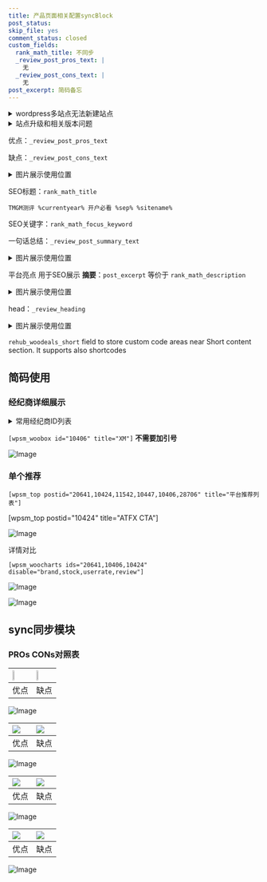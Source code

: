 ```yaml
---
title: 产品页面相关配置syncBlock
post_status: 
skip_file: yes
comment_status: closed
custom_fields:
  rank_math_title: 不同步
  _review_post_pros_text: |
    无
  _review_post_cons_text: |
    无
post_excerpt: 简码备忘
---
```

<details><summary>wordpress多站点无法新建站点</summary>

<li>和报错需要清理cookies一样的原因</li>
<li>wp-config.php里面<code>define( 'SUBDOMAIN_INSTALL', false );//子域名安装</code></li>
<li>新建子站点是用<code>define( 'SUBDOMAIN_INSTALL', true);//子域名安装</code> 完成以后，改成<code>false</code></li>
</details>

<details><summary>站点升级和相关版本问题</summary>

<p>wordpress：5.9.9
woocommerce：7.5.1
出现问题的地方：主题选项里面>><strong>Product layout >>compact style</strong></p>
<p>如何出现没有用过的字段 导致无法保存。先导出配置 然后进行修改，后面再次恢复即可。</p>
<p>出现部分字段无法显示时，需要返回默认布局后，对产品进行保存就好了。</p>
<p></p>
</details>

优点：`_review_post_pros_text`

缺点：`_review_post_cons_text`

<details><summary>图片展示使用位置</summary>

<img src="https://prod-files-secure.s3.us-west-2.amazonaws.com/39ed1227-6d7d-4570-be36-9ccd4a2c4241/f51d3d83-55d4-4bdf-9604-f37ec77ab556/Untitled.png?X-Amz-Algorithm=AWS4-HMAC-SHA256&X-Amz-Content-Sha256=UNSIGNED-PAYLOAD&X-Amz-Credential=ASIAZI2LB4662G2BJBGM%2F20250401%2Fus-west-2%2Fs3%2Faws4_request&X-Amz-Date=20250401T045521Z&X-Amz-Expires=3600&X-Amz-Security-Token=IQoJb3JpZ2luX2VjEEsaCXVzLXdlc3QtMiJIMEYCIQCgGUrP7XPSxc59mSFakHGCe3wUDSukIf7r2%2B%2FnGQTVyQIhAOm4hsHSqraoFLJdG5HGK%2FJM%2BMYtAVl7jKmS%2BP9lFxzxKogECLT%2F%2F%2F%2F%2F%2F%2F%2F%2F%2FwEQABoMNjM3NDIzMTgzODA1Igw0%2Faynp6lu6nyU0zUq3APkow%2B9sRlrgA9R5Dmfkr1jp2gBds0mB%2FcG0risDBcLZXTkXPzlQhwXEMm9vDuTcNXpDpa4qLaUPHC%2Bd%2FWkaa624tMxYF%2BWeihbinyAId8h%2B03Rsv%2FtuZOU%2Bvmp%2BwMjeD%2F5MMI2CYDBOGauJHYHUtZNzXFVMhUL%2BU2o1TXcbhPufytnqQ8D1%2BWD0s6ptEeb4tAEZX9v8%2FDf8vQoyOOins3XtxUkuYzp7ydCEsgC4aVHyvjNnbD9B%2Bje1E%2B5S9s86zPP4ZDH99MD5Bv5XeASIU1GOTRrhs4gv9XV751QjOPGk%2FM41MbISh7ZWVNzdRNNwmDNgx9ChJDnMAv8%2BRZJljfzNStBV%2BHtBYJkfv5gxM0lne5n%2BFo9TKS61PDOcBktg6N51JKLfeTXx0lv%2BE3HmzzmTlddgYcy1UuaMmBxk9CkKutuuyA0sRLOItLcMl6zAl7LcoqeVz%2BCD%2FZZzvEOO7vxjH1IPE%2FmgSWMUCc%2FWnRKSyrNcFhTZCiU5aAcNSPdUOXMkYZ1gQSb3xsmg2akYZmXRQMjAZv5YFrQX%2F60icbX3CRPO8pPRi9cAfAwx4feZdfSYqYCd2nb7xm7dfcSKRhGsAAdNWrWhUOnBZe9YmICJ5tbC1TunErkoY%2BAnjDgoq2%2FBjqkAX8Hz419NI0FHtjC7hs1mhsVvH2NppMWYGE%2Fh1rMEtYInruBljokahL3sA%2B7MsvafRW7WjzMwFDpobJnLWwAGGIyPQJeLy8l1TXASooWK4KvpvC3xvMk1pR%2BEStO59d1%2Bx4Ujnyw2hzKgi9b6sSutdnA12zv4cCfYTzT%2FCqCnldqwUPfVT%2F6xiJlWE%2B7gS6F2n%2BjsUOvLwKxyvTyqZF38b5AWGoR&X-Amz-Signature=c574246bd7e70ebdfa8e218f0df705d834900cd2b0541066b357d93bc905df78&X-Amz-SignedHeaders=host&x-id=GetObject" alt="Image">
</details>

SEO标题：`rank_math_title`

`TMGM测评 %currentyear% 开户必看 %sep% %sitename%`

SEO关键字：`rank_math_focus_keyword`

一句话总结：`_review_post_summary_text`

<details><summary>图片展示使用位置</summary>

<img src="https://prod-files-secure.s3.us-west-2.amazonaws.com/39ed1227-6d7d-4570-be36-9ccd4a2c4241/4b96a922-296c-4f4e-8630-d1c870cbce01/Untitled.png?X-Amz-Algorithm=AWS4-HMAC-SHA256&X-Amz-Content-Sha256=UNSIGNED-PAYLOAD&X-Amz-Credential=ASIAZI2LB466UPIJ2BR3%2F20250401%2Fus-west-2%2Fs3%2Faws4_request&X-Amz-Date=20250401T045521Z&X-Amz-Expires=3600&X-Amz-Security-Token=IQoJb3JpZ2luX2VjEEsaCXVzLXdlc3QtMiJIMEYCIQDcpdQFplmdEQKa4mA0YUaq%2BWJRfyclmPK4PC5fju2NIAIhAMQfsOjPTo6tdt8%2FWIBAP30vPjWp9OTbhdi0AFfZJ1AuKogECLT%2F%2F%2F%2F%2F%2F%2F%2F%2F%2FwEQABoMNjM3NDIzMTgzODA1IgxAR584bwHDcoUyxBoq3AMVsifXKNAyUk6QlvpM%2FhfUI9L4aABJM2injK%2BvkwUQ64A7S1W5i%2BRTInYKSF5dKlZsfkuJ%2BYkIcRgvbu5x1g4Eh%2BJbyu4CKXki%2B8RmaBrHgxO6YD8iETK6mMbAlegkGUmeUh%2FN4R0ITeZMtSnFEKYOlOnlZzL1K9gqcezoTnUlAwUBxUL%2Fll6u3TCYgAXDVi%2B4y8hixgi6afVm6Gby8PSYFaPIXorpqEx3WFZZs%2BOT9H4fyG0nKut5s2qfYpLPnpkVZGZtq8mVWlHEm74jIXPGEz92X1%2BjQ72F56uLc%2BlMHEjJVcrw5MyW6mW%2FoBP5SNcKaPN8nV3bDXBFIpGSCM%2FNqAzRNi0CXvNObod51OjPkzwzPnNO4d78eu%2F0D4GbIxSzwu1WFkAT607%2BHF8vvtK0GnwymTVnsbU%2B%2Fd6ife5RR%2Bxc9Daq5lkISv%2FWhef17J5J%2BFw1LJkx4r2BpNbrrvyHro%2F3pZvamyrfwuCPXGqV25M6Ffiv8Yii%2FgVPabFZfgiKjAxy%2Fc3Hl1jNRpm%2FqjVbiewHLdZTYtpqjhTFhNDdpzuHh%2BzPh4KAA34rF%2BTPXMZo6VHE4LN5%2BRz3ViaZLzsLFWCem9BHKVF%2Biu7aXbLoQ6MgxOse0a6VaXz01TDJoq2%2FBjqkATJZ4ZkeOT40cyeBs%2Fei0idQxl84Hkt6JpOjx4vphQHLghlXbVpLS5Vhhu1Bddi0IZG61Ed323X%2Fnow0wosZtLbb5WRYNhWTb0Odu0EaLBSOZ7%2BjJYfYTTwiwwvIDuXmXgG%2FOkAhx968ji3mXQ8QzNKGRve5%2FpyvnrzZvAa8Fy8rL92%2FKMIn4TtK6GT557bcHZG7bQ9tZoEBILtYNxHTKpV1Zk93&X-Amz-Signature=2874c245999525609a46add40e903b17aa47c13dc4ce14b9a04ce1343a0bf26e&X-Amz-SignedHeaders=host&x-id=GetObject" alt="Image">
</details>

平台亮点 用于SEO展示 **摘要**：`post_excerpt`  等价于 `rank_math_description`

<details><summary>图片展示使用位置</summary>

<img src="https://prod-files-secure.s3.us-west-2.amazonaws.com/39ed1227-6d7d-4570-be36-9ccd4a2c4241/1ee11f63-b60a-4dfe-a7a7-d58ff23b5d88/Untitled.png?X-Amz-Algorithm=AWS4-HMAC-SHA256&X-Amz-Content-Sha256=UNSIGNED-PAYLOAD&X-Amz-Credential=ASIAZI2LB466ZLB6RSBD%2F20250401%2Fus-west-2%2Fs3%2Faws4_request&X-Amz-Date=20250401T045521Z&X-Amz-Expires=3600&X-Amz-Security-Token=IQoJb3JpZ2luX2VjEEwaCXVzLXdlc3QtMiJHMEUCIQD62X80KFw2spUrZPUoLLpYjm15pZ86oDS2xsg%2FmOOhVwIge93gLpr8Yn4zkkZKU0XOTkgC2HLvt%2BxjbY0kZIFCGJsqiAQItf%2F%2F%2F%2F%2F%2F%2F%2F%2F%2FARAAGgw2Mzc0MjMxODM4MDUiDIkffsnohMQz%2FP%2BZNircA36f1ec8phoQV7dH1VH0CRH%2FZs0XJQqtxmuLXWUNT1N0WK51V9ZE8d%2BFrotSJ3L00o02Y17YYZDFKZhddEXSkIp0%2BxOoUhJ2rvcyZ9McJPKs8M9m6LB0k7ZVnMgmjmu3KQmDJ1Y%2F4wNzA37MStar5Nov0ED%2B1PANvYfUdc%2FuBd4CgTPhcV5wgmuu%2B1XnaWYxcSMxg2eMPpdd3x4ZwrW7c%2FKmioDe%2FGQCJIjm%2BqCkCQ%2FSfvFXq5eq%2BadAO89DLwpVhMXhUaS1Updqo04eVH%2Btjajc%2BWg4fpSaG2SKWoKHQo8qMBrU52v3t39rjkpwqrN1tlxJ3IQX2IkpVR6TkEteCXLBx7gRnmzfKvX9VmYxT2srVXDAeD2NrEMfZ43X3CF009FmGh1COoG9hN%2BV2F36iYDjYh1o67evfVGrQ%2BL6xXGbz5g9rdDZzh3cGhF0o0C%2Bh3AZK7AGggy%2B2ArQEy0Pie2CS1xN0f6rEGMAKHKCbFdEmYCFjPPI2PdMjx5K2%2BLCDVN1xcAWw6ESnmJLiSyzxEfFM%2Fr3ocZi2Py8U7DkP83MvYJklgwtx4fgNyQEEYoCod57dCC0vTA2j5CcsORI3MTAbBj7ZOdMdsigJ9gHcRcCcQMsO39uvHSZa5iBMKbKrb8GOqUBcv2HcHlVtXuT7dfI2Cv32oKQgYva%2BrRhH2QXlNS1g6dBlh80mD6jp9n04Z7por6IqQngOPfo2qYKqqhjY29tWjqv1v8KRdI1WrU4LbfJb6Y7vgMzW7VGRvYCrV7G6qOqyZtZPV%2BgZUj6QAimbsSfHJzXOov75Xq%2BbZK0FGpj3721KgLVoRNEvRWc197whd3Q%2FnMb17Frc7rTjFBGKAhlO4PC0WMR&X-Amz-Signature=7a2c9a1ad9a1cc83886c3109ae5d89c04f7535084b5c29746e2ea18e270d4edf&X-Amz-SignedHeaders=host&x-id=GetObject" alt="Image">
<img src="https://prod-files-secure.s3.us-west-2.amazonaws.com/39ed1227-6d7d-4570-be36-9ccd4a2c4241/ad4118b5-78d8-4fbe-801e-3b29b5d99c01/Untitled.png?X-Amz-Algorithm=AWS4-HMAC-SHA256&X-Amz-Content-Sha256=UNSIGNED-PAYLOAD&X-Amz-Credential=ASIAZI2LB466ZLB6RSBD%2F20250401%2Fus-west-2%2Fs3%2Faws4_request&X-Amz-Date=20250401T045521Z&X-Amz-Expires=3600&X-Amz-Security-Token=IQoJb3JpZ2luX2VjEEwaCXVzLXdlc3QtMiJHMEUCIQD62X80KFw2spUrZPUoLLpYjm15pZ86oDS2xsg%2FmOOhVwIge93gLpr8Yn4zkkZKU0XOTkgC2HLvt%2BxjbY0kZIFCGJsqiAQItf%2F%2F%2F%2F%2F%2F%2F%2F%2F%2FARAAGgw2Mzc0MjMxODM4MDUiDIkffsnohMQz%2FP%2BZNircA36f1ec8phoQV7dH1VH0CRH%2FZs0XJQqtxmuLXWUNT1N0WK51V9ZE8d%2BFrotSJ3L00o02Y17YYZDFKZhddEXSkIp0%2BxOoUhJ2rvcyZ9McJPKs8M9m6LB0k7ZVnMgmjmu3KQmDJ1Y%2F4wNzA37MStar5Nov0ED%2B1PANvYfUdc%2FuBd4CgTPhcV5wgmuu%2B1XnaWYxcSMxg2eMPpdd3x4ZwrW7c%2FKmioDe%2FGQCJIjm%2BqCkCQ%2FSfvFXq5eq%2BadAO89DLwpVhMXhUaS1Updqo04eVH%2Btjajc%2BWg4fpSaG2SKWoKHQo8qMBrU52v3t39rjkpwqrN1tlxJ3IQX2IkpVR6TkEteCXLBx7gRnmzfKvX9VmYxT2srVXDAeD2NrEMfZ43X3CF009FmGh1COoG9hN%2BV2F36iYDjYh1o67evfVGrQ%2BL6xXGbz5g9rdDZzh3cGhF0o0C%2Bh3AZK7AGggy%2B2ArQEy0Pie2CS1xN0f6rEGMAKHKCbFdEmYCFjPPI2PdMjx5K2%2BLCDVN1xcAWw6ESnmJLiSyzxEfFM%2Fr3ocZi2Py8U7DkP83MvYJklgwtx4fgNyQEEYoCod57dCC0vTA2j5CcsORI3MTAbBj7ZOdMdsigJ9gHcRcCcQMsO39uvHSZa5iBMKbKrb8GOqUBcv2HcHlVtXuT7dfI2Cv32oKQgYva%2BrRhH2QXlNS1g6dBlh80mD6jp9n04Z7por6IqQngOPfo2qYKqqhjY29tWjqv1v8KRdI1WrU4LbfJb6Y7vgMzW7VGRvYCrV7G6qOqyZtZPV%2BgZUj6QAimbsSfHJzXOov75Xq%2BbZK0FGpj3721KgLVoRNEvRWc197whd3Q%2FnMb17Frc7rTjFBGKAhlO4PC0WMR&X-Amz-Signature=bf006680d04668529fe03025588de64c414643409a84770bd87af73ddcee998d&X-Amz-SignedHeaders=host&x-id=GetObject" alt="Image">
<img src="https://prod-files-secure.s3.us-west-2.amazonaws.com/39ed1227-6d7d-4570-be36-9ccd4a2c4241/a38cf7c9-a79c-4b64-9e94-13589fe0758b/Untitled.png?X-Amz-Algorithm=AWS4-HMAC-SHA256&X-Amz-Content-Sha256=UNSIGNED-PAYLOAD&X-Amz-Credential=ASIAZI2LB466ZLB6RSBD%2F20250401%2Fus-west-2%2Fs3%2Faws4_request&X-Amz-Date=20250401T045521Z&X-Amz-Expires=3600&X-Amz-Security-Token=IQoJb3JpZ2luX2VjEEwaCXVzLXdlc3QtMiJHMEUCIQD62X80KFw2spUrZPUoLLpYjm15pZ86oDS2xsg%2FmOOhVwIge93gLpr8Yn4zkkZKU0XOTkgC2HLvt%2BxjbY0kZIFCGJsqiAQItf%2F%2F%2F%2F%2F%2F%2F%2F%2F%2FARAAGgw2Mzc0MjMxODM4MDUiDIkffsnohMQz%2FP%2BZNircA36f1ec8phoQV7dH1VH0CRH%2FZs0XJQqtxmuLXWUNT1N0WK51V9ZE8d%2BFrotSJ3L00o02Y17YYZDFKZhddEXSkIp0%2BxOoUhJ2rvcyZ9McJPKs8M9m6LB0k7ZVnMgmjmu3KQmDJ1Y%2F4wNzA37MStar5Nov0ED%2B1PANvYfUdc%2FuBd4CgTPhcV5wgmuu%2B1XnaWYxcSMxg2eMPpdd3x4ZwrW7c%2FKmioDe%2FGQCJIjm%2BqCkCQ%2FSfvFXq5eq%2BadAO89DLwpVhMXhUaS1Updqo04eVH%2Btjajc%2BWg4fpSaG2SKWoKHQo8qMBrU52v3t39rjkpwqrN1tlxJ3IQX2IkpVR6TkEteCXLBx7gRnmzfKvX9VmYxT2srVXDAeD2NrEMfZ43X3CF009FmGh1COoG9hN%2BV2F36iYDjYh1o67evfVGrQ%2BL6xXGbz5g9rdDZzh3cGhF0o0C%2Bh3AZK7AGggy%2B2ArQEy0Pie2CS1xN0f6rEGMAKHKCbFdEmYCFjPPI2PdMjx5K2%2BLCDVN1xcAWw6ESnmJLiSyzxEfFM%2Fr3ocZi2Py8U7DkP83MvYJklgwtx4fgNyQEEYoCod57dCC0vTA2j5CcsORI3MTAbBj7ZOdMdsigJ9gHcRcCcQMsO39uvHSZa5iBMKbKrb8GOqUBcv2HcHlVtXuT7dfI2Cv32oKQgYva%2BrRhH2QXlNS1g6dBlh80mD6jp9n04Z7por6IqQngOPfo2qYKqqhjY29tWjqv1v8KRdI1WrU4LbfJb6Y7vgMzW7VGRvYCrV7G6qOqyZtZPV%2BgZUj6QAimbsSfHJzXOov75Xq%2BbZK0FGpj3721KgLVoRNEvRWc197whd3Q%2FnMb17Frc7rTjFBGKAhlO4PC0WMR&X-Amz-Signature=485d83f60016e93ba2ee6265127050fb4e1f94804ac7618abb9097bd54c9e8be&X-Amz-SignedHeaders=host&x-id=GetObject" alt="Image">
<img src="https://prod-files-secure.s3.us-west-2.amazonaws.com/39ed1227-6d7d-4570-be36-9ccd4a2c4241/7da6fc1e-d2ac-42ae-8c75-cb5749aa18f6/Untitled.png?X-Amz-Algorithm=AWS4-HMAC-SHA256&X-Amz-Content-Sha256=UNSIGNED-PAYLOAD&X-Amz-Credential=ASIAZI2LB466ZLB6RSBD%2F20250401%2Fus-west-2%2Fs3%2Faws4_request&X-Amz-Date=20250401T045521Z&X-Amz-Expires=3600&X-Amz-Security-Token=IQoJb3JpZ2luX2VjEEwaCXVzLXdlc3QtMiJHMEUCIQD62X80KFw2spUrZPUoLLpYjm15pZ86oDS2xsg%2FmOOhVwIge93gLpr8Yn4zkkZKU0XOTkgC2HLvt%2BxjbY0kZIFCGJsqiAQItf%2F%2F%2F%2F%2F%2F%2F%2F%2F%2FARAAGgw2Mzc0MjMxODM4MDUiDIkffsnohMQz%2FP%2BZNircA36f1ec8phoQV7dH1VH0CRH%2FZs0XJQqtxmuLXWUNT1N0WK51V9ZE8d%2BFrotSJ3L00o02Y17YYZDFKZhddEXSkIp0%2BxOoUhJ2rvcyZ9McJPKs8M9m6LB0k7ZVnMgmjmu3KQmDJ1Y%2F4wNzA37MStar5Nov0ED%2B1PANvYfUdc%2FuBd4CgTPhcV5wgmuu%2B1XnaWYxcSMxg2eMPpdd3x4ZwrW7c%2FKmioDe%2FGQCJIjm%2BqCkCQ%2FSfvFXq5eq%2BadAO89DLwpVhMXhUaS1Updqo04eVH%2Btjajc%2BWg4fpSaG2SKWoKHQo8qMBrU52v3t39rjkpwqrN1tlxJ3IQX2IkpVR6TkEteCXLBx7gRnmzfKvX9VmYxT2srVXDAeD2NrEMfZ43X3CF009FmGh1COoG9hN%2BV2F36iYDjYh1o67evfVGrQ%2BL6xXGbz5g9rdDZzh3cGhF0o0C%2Bh3AZK7AGggy%2B2ArQEy0Pie2CS1xN0f6rEGMAKHKCbFdEmYCFjPPI2PdMjx5K2%2BLCDVN1xcAWw6ESnmJLiSyzxEfFM%2Fr3ocZi2Py8U7DkP83MvYJklgwtx4fgNyQEEYoCod57dCC0vTA2j5CcsORI3MTAbBj7ZOdMdsigJ9gHcRcCcQMsO39uvHSZa5iBMKbKrb8GOqUBcv2HcHlVtXuT7dfI2Cv32oKQgYva%2BrRhH2QXlNS1g6dBlh80mD6jp9n04Z7por6IqQngOPfo2qYKqqhjY29tWjqv1v8KRdI1WrU4LbfJb6Y7vgMzW7VGRvYCrV7G6qOqyZtZPV%2BgZUj6QAimbsSfHJzXOov75Xq%2BbZK0FGpj3721KgLVoRNEvRWc197whd3Q%2FnMb17Frc7rTjFBGKAhlO4PC0WMR&X-Amz-Signature=d4a6bd11be7a59b74d3833f3f0da59a6578edb5857d9b359171808148e3358af&X-Amz-SignedHeaders=host&x-id=GetObject" alt="Image">
<img src="https://prod-files-secure.s3.us-west-2.amazonaws.com/39ed1227-6d7d-4570-be36-9ccd4a2c4241/7e97f40a-eaee-47f5-b2f9-475f96808fa7/Untitled.png?X-Amz-Algorithm=AWS4-HMAC-SHA256&X-Amz-Content-Sha256=UNSIGNED-PAYLOAD&X-Amz-Credential=ASIAZI2LB466ZLB6RSBD%2F20250401%2Fus-west-2%2Fs3%2Faws4_request&X-Amz-Date=20250401T045521Z&X-Amz-Expires=3600&X-Amz-Security-Token=IQoJb3JpZ2luX2VjEEwaCXVzLXdlc3QtMiJHMEUCIQD62X80KFw2spUrZPUoLLpYjm15pZ86oDS2xsg%2FmOOhVwIge93gLpr8Yn4zkkZKU0XOTkgC2HLvt%2BxjbY0kZIFCGJsqiAQItf%2F%2F%2F%2F%2F%2F%2F%2F%2F%2FARAAGgw2Mzc0MjMxODM4MDUiDIkffsnohMQz%2FP%2BZNircA36f1ec8phoQV7dH1VH0CRH%2FZs0XJQqtxmuLXWUNT1N0WK51V9ZE8d%2BFrotSJ3L00o02Y17YYZDFKZhddEXSkIp0%2BxOoUhJ2rvcyZ9McJPKs8M9m6LB0k7ZVnMgmjmu3KQmDJ1Y%2F4wNzA37MStar5Nov0ED%2B1PANvYfUdc%2FuBd4CgTPhcV5wgmuu%2B1XnaWYxcSMxg2eMPpdd3x4ZwrW7c%2FKmioDe%2FGQCJIjm%2BqCkCQ%2FSfvFXq5eq%2BadAO89DLwpVhMXhUaS1Updqo04eVH%2Btjajc%2BWg4fpSaG2SKWoKHQo8qMBrU52v3t39rjkpwqrN1tlxJ3IQX2IkpVR6TkEteCXLBx7gRnmzfKvX9VmYxT2srVXDAeD2NrEMfZ43X3CF009FmGh1COoG9hN%2BV2F36iYDjYh1o67evfVGrQ%2BL6xXGbz5g9rdDZzh3cGhF0o0C%2Bh3AZK7AGggy%2B2ArQEy0Pie2CS1xN0f6rEGMAKHKCbFdEmYCFjPPI2PdMjx5K2%2BLCDVN1xcAWw6ESnmJLiSyzxEfFM%2Fr3ocZi2Py8U7DkP83MvYJklgwtx4fgNyQEEYoCod57dCC0vTA2j5CcsORI3MTAbBj7ZOdMdsigJ9gHcRcCcQMsO39uvHSZa5iBMKbKrb8GOqUBcv2HcHlVtXuT7dfI2Cv32oKQgYva%2BrRhH2QXlNS1g6dBlh80mD6jp9n04Z7por6IqQngOPfo2qYKqqhjY29tWjqv1v8KRdI1WrU4LbfJb6Y7vgMzW7VGRvYCrV7G6qOqyZtZPV%2BgZUj6QAimbsSfHJzXOov75Xq%2BbZK0FGpj3721KgLVoRNEvRWc197whd3Q%2FnMb17Frc7rTjFBGKAhlO4PC0WMR&X-Amz-Signature=80a0fdc720f387971326724acea00ab376182d8e4c08db68bedc49e6257dab2c&X-Amz-SignedHeaders=host&x-id=GetObject" alt="Image">
</details>

head：`_review_heading`

<details><summary>图片展示使用位置</summary>

<img src="https://prod-files-secure.s3.us-west-2.amazonaws.com/39ed1227-6d7d-4570-be36-9ccd4a2c4241/3a4650ad-9887-415c-889a-edd51fa54f27/Untitled.png?X-Amz-Algorithm=AWS4-HMAC-SHA256&X-Amz-Content-Sha256=UNSIGNED-PAYLOAD&X-Amz-Credential=ASIAZI2LB4666H63JM7W%2F20250401%2Fus-west-2%2Fs3%2Faws4_request&X-Amz-Date=20250401T045522Z&X-Amz-Expires=3600&X-Amz-Security-Token=IQoJb3JpZ2luX2VjEEsaCXVzLXdlc3QtMiJHMEUCIQCQzsyR2BubK2fDhPf9m5KXp3gjBE8gCAVmF5hnvsO2%2FAIgC8HT14iY9oya8eVR71SwKP6B3Tvj9kT4kk%2Fpu4WsGs4qiAQItP%2F%2F%2F%2F%2F%2F%2F%2F%2F%2FARAAGgw2Mzc0MjMxODM4MDUiDEN8QElKQeXssUMSnSrcA2X2v1EgZGk4AbFGPWuuJDgEu2iFIbM%2FEo8a7TsbXH%2BalP%2FowvO7ZBqJ9oUMV%2F1qwKxu%2BmWsYvzcRYfFnlHJ4RyTDycSygNMFoC1VOkaQahNE7TZTRgsn%2FT4AwtgFjV1Nqo1jnNc9Zhva%2B6KgyPMaIKP%2B6fnNfAffcQiHX8Yekj888n38D2B4cAoW79UL%2FaJfh0ZS1hjSRwSJk6j9BNX5FexTIfutzvBpgQ3GKzrtCePJ7KBdwnoasUtEphH1PfSJlup4HzDxuC%2FevS%2BxX5fy%2BoSrpq147RJjmMrO97WAdHwvMETpj8wZw5%2FR%2B74bUa2OXJRJNAc2zKuPtcyOuyAMnSaAvkyWMVbx1Idr45NnzZGlzV3xHV98hC6NGH0Ei1mPBjspnOn4BwgYnxG5b0GxIB9BCRgvoMKI7%2BlfOt305YkWaEKrT9IETx%2BTM1EokCr%2FRSW7Dtq%2FdIrXDTmZi1JScfDrdBbdKQIA066C%2FG4kLnz3XrNIgpBmMLaJqY5QBA1tRSZLgPrNA08fWpMIyLc5JAXPUpOwQ1%2FZKJKmmzdkO0lluIvtbGqXST1DHbkj30gdn4AFCRGrLI7sfldnOXw6op0ry6X2Z93ufnbe315fr%2Bo6EZurDMOSZWn%2B4KcMMyirb8GOqUBztf9l4wVDwwTfXYk9XxNgZSDz3cjyq0iRIly0LnWoUlWG1yvrT2qY1stPyd0CqTfvriFlTXcH5ePB3FVuCCrWHD6tvcWClh2L1qnbgACvIlZxkYuPmQTErVbvn7EtGQeJWxGAkogr0oIGQnqmb7leSllxcQNmlv4j4bK6sRe0%2FscCcphbgx4EDiiwqqZsRb%2FdbafOXAS7L5DNOVHwmxu%2Bz2Lz4YN&X-Amz-Signature=63553334fb72465b41b3c9e0820d9e5f30c020270d3563c552cb54e1c57b85a7&X-Amz-SignedHeaders=host&x-id=GetObject" alt="Image">
</details>

`rehub_woodeals_short`	field to store custom code areas near Short content section. It supports also shortcodes



## 简码使用

### 经纪商详细展示

<details><summary>常用经纪商ID列表</summary>

<pre><code class="php">嘉盛 ===> 20641  [wpsm_woobox id="20641" title="嘉盛"]
易信easymarkets ===> 11542  [wpsm_woobox id="11542" title="易信easymarkets"]
ATFX外汇 ===> 10424  [wpsm_woobox id="10424" title="ATFX"]
XM ===> 10406  [wpsm_woobox id="10406" title="XM"]
TMGM ===> 29622  [wpsm_woobox id="29622" title="TMGM"]
HYCM ===> 10447  [wpsm_woobox id="10447" title="HYCM"]
fpmarkets澳福外汇 ===> 20639  [wpsm_woobox id="20639" title="fpmarkets澳福外汇"]</code></pre>
</details>

`[wpsm_woobox id="10406" title="XM"]` **不需要加引号**

![Image](https://prod-files-secure.s3.us-west-2.amazonaws.com/39ed1227-6d7d-4570-be36-9ccd4a2c4241/4f898f9d-0fa7-4e43-acd3-ac6bc7be575a/Untitled.png?X-Amz-Algorithm=AWS4-HMAC-SHA256&X-Amz-Content-Sha256=UNSIGNED-PAYLOAD&X-Amz-Credential=ASIAZI2LB4663FJK36PA%2F20250401%2Fus-west-2%2Fs3%2Faws4_request&X-Amz-Date=20250401T045519Z&X-Amz-Expires=3600&X-Amz-Security-Token=IQoJb3JpZ2luX2VjEEsaCXVzLXdlc3QtMiJHMEUCIDq0e3qQgyHfg%2FUxkrBPQ0rI5IwMgPynWJ1xALAs5CL2AiEA6%2BoAxqU8%2FwHC8dLNptcpOJna32it9dZ4xbyKFyH9Vg0qiAQItP%2F%2F%2F%2F%2F%2F%2F%2F%2F%2FARAAGgw2Mzc0MjMxODM4MDUiDJuwvcflHqfqDJfMLSrcA1YTbwHSgkjntp6tI%2FReSkMMAfxI4V2Rvg3chCBUQAAXlLKNKb%2BzY9%2FyrrkT7faAnfa3mS9afFd37xakfR%2BcHqiCMnPmLrCEEa5lKgm8OKljFJTZjD1GHsc26fBfwvo%2FB%2Fl2%2F8x82aTmwYi3WhbcM0VHJ%2Fp2qfjziQTrx%2BWZyn52%2ByONgPOmDVQo8Ti4BSIL2OYl1wksFwp73xeE%2Fkvp9wA5Y85BZU54BEy5ioYScAHOe71KDBFROgsIzFAf8VgQ9GZjhwVjHfPN7xUh1i2mXDKhl1wVzVnza020wL8iowH3Ey%2BvpoB84pZjwqsrwofGI1tKDfC8k5c2J%2Fjf9Zb%2B8Wi7NNLLgUPlyauBQR74gg5yfeXJQGZZ0tOtSd2N4sIdEO7XeC7tPG5z5C1nge0qDs4MdMSMSxTp66la%2Bj402CKylIbCw6wrrUeARE3B2jGWcTnx10Z93obTfyIkUoSxbRvH%2BiLdJkUfRsF5TsWzAguo%2F31O1p03c43h48jXscfbRykaQ5bsekUWp6KRb7d9SwQ5x7ITI9Qa89YsknvsnhWZ2SUzUeFlUqbErccJxEKhHjlBmJhimkCWDZGluafNafo7JrJrpxUZjMUWCteuWouD3RZUMfwoQDdEQt3FMOWirb8GOqUBwedPv3u4expid8RWu7lhswoNTRFAyvOdhDKjbKt7kcgV2bRYRJYi8BNzOFIpTRKoVDIkSAgsycMWCV1r5gJi1zqf1PuZstH7onSPIxBm2sGwsaHwikdXdS6dLpZIMHkU8uiTOp3ysEQMWSgnAaZFFioTqt7bBZNJAOTTNHQMWqHdbpDiBiOZpDrEQSlaIIlzRLHLReERGUFTTR7VwqC%2BJHdZ7iQV&X-Amz-Signature=54ef6d77b81e538ce663b58d3031ff3103197fdae20eb2ab51783dab7908107a&X-Amz-SignedHeaders=host&x-id=GetObject)

### 单个推荐
`[wpsm_top postid="20641,10424,11542,10447,10406,28706" title="平台推荐列表"]`

[wpsm_top postid="10424" title="ATFX CTA"]

![Image](https://prod-files-secure.s3.us-west-2.amazonaws.com/39ed1227-6d7d-4570-be36-9ccd4a2c4241/5ac620dc-51a8-48b6-b55d-91f47299193c/Untitled.png?X-Amz-Algorithm=AWS4-HMAC-SHA256&X-Amz-Content-Sha256=UNSIGNED-PAYLOAD&X-Amz-Credential=ASIAZI2LB4663FJK36PA%2F20250401%2Fus-west-2%2Fs3%2Faws4_request&X-Amz-Date=20250401T045519Z&X-Amz-Expires=3600&X-Amz-Security-Token=IQoJb3JpZ2luX2VjEEsaCXVzLXdlc3QtMiJHMEUCIDq0e3qQgyHfg%2FUxkrBPQ0rI5IwMgPynWJ1xALAs5CL2AiEA6%2BoAxqU8%2FwHC8dLNptcpOJna32it9dZ4xbyKFyH9Vg0qiAQItP%2F%2F%2F%2F%2F%2F%2F%2F%2F%2FARAAGgw2Mzc0MjMxODM4MDUiDJuwvcflHqfqDJfMLSrcA1YTbwHSgkjntp6tI%2FReSkMMAfxI4V2Rvg3chCBUQAAXlLKNKb%2BzY9%2FyrrkT7faAnfa3mS9afFd37xakfR%2BcHqiCMnPmLrCEEa5lKgm8OKljFJTZjD1GHsc26fBfwvo%2FB%2Fl2%2F8x82aTmwYi3WhbcM0VHJ%2Fp2qfjziQTrx%2BWZyn52%2ByONgPOmDVQo8Ti4BSIL2OYl1wksFwp73xeE%2Fkvp9wA5Y85BZU54BEy5ioYScAHOe71KDBFROgsIzFAf8VgQ9GZjhwVjHfPN7xUh1i2mXDKhl1wVzVnza020wL8iowH3Ey%2BvpoB84pZjwqsrwofGI1tKDfC8k5c2J%2Fjf9Zb%2B8Wi7NNLLgUPlyauBQR74gg5yfeXJQGZZ0tOtSd2N4sIdEO7XeC7tPG5z5C1nge0qDs4MdMSMSxTp66la%2Bj402CKylIbCw6wrrUeARE3B2jGWcTnx10Z93obTfyIkUoSxbRvH%2BiLdJkUfRsF5TsWzAguo%2F31O1p03c43h48jXscfbRykaQ5bsekUWp6KRb7d9SwQ5x7ITI9Qa89YsknvsnhWZ2SUzUeFlUqbErccJxEKhHjlBmJhimkCWDZGluafNafo7JrJrpxUZjMUWCteuWouD3RZUMfwoQDdEQt3FMOWirb8GOqUBwedPv3u4expid8RWu7lhswoNTRFAyvOdhDKjbKt7kcgV2bRYRJYi8BNzOFIpTRKoVDIkSAgsycMWCV1r5gJi1zqf1PuZstH7onSPIxBm2sGwsaHwikdXdS6dLpZIMHkU8uiTOp3ysEQMWSgnAaZFFioTqt7bBZNJAOTTNHQMWqHdbpDiBiOZpDrEQSlaIIlzRLHLReERGUFTTR7VwqC%2BJHdZ7iQV&X-Amz-Signature=14de650a15c24f865bc13a61fd256cbdf827ff96d2df8ef9dde7d5ce640ab6d0&X-Amz-SignedHeaders=host&x-id=GetObject)

详情对比

`[wpsm_woocharts ids="20641,10406,10424" disable="brand,stock,userrate,review"]`

![Image](https://prod-files-secure.s3.us-west-2.amazonaws.com/39ed1227-6d7d-4570-be36-9ccd4a2c4241/bf3ba45f-b9f3-4295-8aef-b4a495fd25f4/Untitled.png?X-Amz-Algorithm=AWS4-HMAC-SHA256&X-Amz-Content-Sha256=UNSIGNED-PAYLOAD&X-Amz-Credential=ASIAZI2LB4663FJK36PA%2F20250401%2Fus-west-2%2Fs3%2Faws4_request&X-Amz-Date=20250401T045519Z&X-Amz-Expires=3600&X-Amz-Security-Token=IQoJb3JpZ2luX2VjEEsaCXVzLXdlc3QtMiJHMEUCIDq0e3qQgyHfg%2FUxkrBPQ0rI5IwMgPynWJ1xALAs5CL2AiEA6%2BoAxqU8%2FwHC8dLNptcpOJna32it9dZ4xbyKFyH9Vg0qiAQItP%2F%2F%2F%2F%2F%2F%2F%2F%2F%2FARAAGgw2Mzc0MjMxODM4MDUiDJuwvcflHqfqDJfMLSrcA1YTbwHSgkjntp6tI%2FReSkMMAfxI4V2Rvg3chCBUQAAXlLKNKb%2BzY9%2FyrrkT7faAnfa3mS9afFd37xakfR%2BcHqiCMnPmLrCEEa5lKgm8OKljFJTZjD1GHsc26fBfwvo%2FB%2Fl2%2F8x82aTmwYi3WhbcM0VHJ%2Fp2qfjziQTrx%2BWZyn52%2ByONgPOmDVQo8Ti4BSIL2OYl1wksFwp73xeE%2Fkvp9wA5Y85BZU54BEy5ioYScAHOe71KDBFROgsIzFAf8VgQ9GZjhwVjHfPN7xUh1i2mXDKhl1wVzVnza020wL8iowH3Ey%2BvpoB84pZjwqsrwofGI1tKDfC8k5c2J%2Fjf9Zb%2B8Wi7NNLLgUPlyauBQR74gg5yfeXJQGZZ0tOtSd2N4sIdEO7XeC7tPG5z5C1nge0qDs4MdMSMSxTp66la%2Bj402CKylIbCw6wrrUeARE3B2jGWcTnx10Z93obTfyIkUoSxbRvH%2BiLdJkUfRsF5TsWzAguo%2F31O1p03c43h48jXscfbRykaQ5bsekUWp6KRb7d9SwQ5x7ITI9Qa89YsknvsnhWZ2SUzUeFlUqbErccJxEKhHjlBmJhimkCWDZGluafNafo7JrJrpxUZjMUWCteuWouD3RZUMfwoQDdEQt3FMOWirb8GOqUBwedPv3u4expid8RWu7lhswoNTRFAyvOdhDKjbKt7kcgV2bRYRJYi8BNzOFIpTRKoVDIkSAgsycMWCV1r5gJi1zqf1PuZstH7onSPIxBm2sGwsaHwikdXdS6dLpZIMHkU8uiTOp3ysEQMWSgnAaZFFioTqt7bBZNJAOTTNHQMWqHdbpDiBiOZpDrEQSlaIIlzRLHLReERGUFTTR7VwqC%2BJHdZ7iQV&X-Amz-Signature=ff9b99e4db839ff34a6f449d19f2feee98198008aaeb9c5961891c4931c1d6e4&X-Amz-SignedHeaders=host&x-id=GetObject)

![Image](https://prod-files-secure.s3.us-west-2.amazonaws.com/39ed1227-6d7d-4570-be36-9ccd4a2c4241/30bc56ef-f383-4b48-9768-2ebc9e436ec0/Untitled.png?X-Amz-Algorithm=AWS4-HMAC-SHA256&X-Amz-Content-Sha256=UNSIGNED-PAYLOAD&X-Amz-Credential=ASIAZI2LB4663FJK36PA%2F20250401%2Fus-west-2%2Fs3%2Faws4_request&X-Amz-Date=20250401T045519Z&X-Amz-Expires=3600&X-Amz-Security-Token=IQoJb3JpZ2luX2VjEEsaCXVzLXdlc3QtMiJHMEUCIDq0e3qQgyHfg%2FUxkrBPQ0rI5IwMgPynWJ1xALAs5CL2AiEA6%2BoAxqU8%2FwHC8dLNptcpOJna32it9dZ4xbyKFyH9Vg0qiAQItP%2F%2F%2F%2F%2F%2F%2F%2F%2F%2FARAAGgw2Mzc0MjMxODM4MDUiDJuwvcflHqfqDJfMLSrcA1YTbwHSgkjntp6tI%2FReSkMMAfxI4V2Rvg3chCBUQAAXlLKNKb%2BzY9%2FyrrkT7faAnfa3mS9afFd37xakfR%2BcHqiCMnPmLrCEEa5lKgm8OKljFJTZjD1GHsc26fBfwvo%2FB%2Fl2%2F8x82aTmwYi3WhbcM0VHJ%2Fp2qfjziQTrx%2BWZyn52%2ByONgPOmDVQo8Ti4BSIL2OYl1wksFwp73xeE%2Fkvp9wA5Y85BZU54BEy5ioYScAHOe71KDBFROgsIzFAf8VgQ9GZjhwVjHfPN7xUh1i2mXDKhl1wVzVnza020wL8iowH3Ey%2BvpoB84pZjwqsrwofGI1tKDfC8k5c2J%2Fjf9Zb%2B8Wi7NNLLgUPlyauBQR74gg5yfeXJQGZZ0tOtSd2N4sIdEO7XeC7tPG5z5C1nge0qDs4MdMSMSxTp66la%2Bj402CKylIbCw6wrrUeARE3B2jGWcTnx10Z93obTfyIkUoSxbRvH%2BiLdJkUfRsF5TsWzAguo%2F31O1p03c43h48jXscfbRykaQ5bsekUWp6KRb7d9SwQ5x7ITI9Qa89YsknvsnhWZ2SUzUeFlUqbErccJxEKhHjlBmJhimkCWDZGluafNafo7JrJrpxUZjMUWCteuWouD3RZUMfwoQDdEQt3FMOWirb8GOqUBwedPv3u4expid8RWu7lhswoNTRFAyvOdhDKjbKt7kcgV2bRYRJYi8BNzOFIpTRKoVDIkSAgsycMWCV1r5gJi1zqf1PuZstH7onSPIxBm2sGwsaHwikdXdS6dLpZIMHkU8uiTOp3ysEQMWSgnAaZFFioTqt7bBZNJAOTTNHQMWqHdbpDiBiOZpDrEQSlaIIlzRLHLReERGUFTTR7VwqC%2BJHdZ7iQV&X-Amz-Signature=fba137ba9df7728ff4df8fa5143baee2c6bfb7c8e9d9b5aeb4d7afdef622e022&X-Amz-SignedHeaders=host&x-id=GetObject)

## sync同步模块

### PROs CONs对照表

| <img src="https://cdn.ifttt.fun/gh/jarlin8/OSS@main/icons/customize/pros.svg" height="auto" width="37.3%"> | <img src="https://cdn.ifttt.fun/gh/jarlin8/OSS@main/icons/customize/cons.svg" height="auto" width="28.8%"> |
| :--- | :--- |
| 优点 | 缺点 |

![Image](https://prod-files-secure.s3.us-west-2.amazonaws.com/39ed1227-6d7d-4570-be36-9ccd4a2c4241/8742b755-dfb5-4004-9a5f-d6e561664bd8/Untitled.png?X-Amz-Algorithm=AWS4-HMAC-SHA256&X-Amz-Content-Sha256=UNSIGNED-PAYLOAD&X-Amz-Credential=ASIAZI2LB4663FJK36PA%2F20250401%2Fus-west-2%2Fs3%2Faws4_request&X-Amz-Date=20250401T045519Z&X-Amz-Expires=3600&X-Amz-Security-Token=IQoJb3JpZ2luX2VjEEsaCXVzLXdlc3QtMiJHMEUCIDq0e3qQgyHfg%2FUxkrBPQ0rI5IwMgPynWJ1xALAs5CL2AiEA6%2BoAxqU8%2FwHC8dLNptcpOJna32it9dZ4xbyKFyH9Vg0qiAQItP%2F%2F%2F%2F%2F%2F%2F%2F%2F%2FARAAGgw2Mzc0MjMxODM4MDUiDJuwvcflHqfqDJfMLSrcA1YTbwHSgkjntp6tI%2FReSkMMAfxI4V2Rvg3chCBUQAAXlLKNKb%2BzY9%2FyrrkT7faAnfa3mS9afFd37xakfR%2BcHqiCMnPmLrCEEa5lKgm8OKljFJTZjD1GHsc26fBfwvo%2FB%2Fl2%2F8x82aTmwYi3WhbcM0VHJ%2Fp2qfjziQTrx%2BWZyn52%2ByONgPOmDVQo8Ti4BSIL2OYl1wksFwp73xeE%2Fkvp9wA5Y85BZU54BEy5ioYScAHOe71KDBFROgsIzFAf8VgQ9GZjhwVjHfPN7xUh1i2mXDKhl1wVzVnza020wL8iowH3Ey%2BvpoB84pZjwqsrwofGI1tKDfC8k5c2J%2Fjf9Zb%2B8Wi7NNLLgUPlyauBQR74gg5yfeXJQGZZ0tOtSd2N4sIdEO7XeC7tPG5z5C1nge0qDs4MdMSMSxTp66la%2Bj402CKylIbCw6wrrUeARE3B2jGWcTnx10Z93obTfyIkUoSxbRvH%2BiLdJkUfRsF5TsWzAguo%2F31O1p03c43h48jXscfbRykaQ5bsekUWp6KRb7d9SwQ5x7ITI9Qa89YsknvsnhWZ2SUzUeFlUqbErccJxEKhHjlBmJhimkCWDZGluafNafo7JrJrpxUZjMUWCteuWouD3RZUMfwoQDdEQt3FMOWirb8GOqUBwedPv3u4expid8RWu7lhswoNTRFAyvOdhDKjbKt7kcgV2bRYRJYi8BNzOFIpTRKoVDIkSAgsycMWCV1r5gJi1zqf1PuZstH7onSPIxBm2sGwsaHwikdXdS6dLpZIMHkU8uiTOp3ysEQMWSgnAaZFFioTqt7bBZNJAOTTNHQMWqHdbpDiBiOZpDrEQSlaIIlzRLHLReERGUFTTR7VwqC%2BJHdZ7iQV&X-Amz-Signature=45e938495750dfaef39a2fb883abd8693dc5c49bf9bb571da65010c9e09496fb&X-Amz-SignedHeaders=host&x-id=GetObject)

| <img src="https://cdn.ifttt.fun/gh/jarlin8/OSS@main/icons/customize/pros1.svg" height="auto"> | <img src="https://cdn.ifttt.fun/gh/jarlin8/OSS@main/icons/customize/cons1.svg" height="auto"> |
| :--- | :--- |
| 优点 | 缺点 |

![Image](https://prod-files-secure.s3.us-west-2.amazonaws.com/39ed1227-6d7d-4570-be36-9ccd4a2c4241/806358f8-c9c4-4e17-bb35-c6c76a5397a5/Untitled.png?X-Amz-Algorithm=AWS4-HMAC-SHA256&X-Amz-Content-Sha256=UNSIGNED-PAYLOAD&X-Amz-Credential=ASIAZI2LB4663FJK36PA%2F20250401%2Fus-west-2%2Fs3%2Faws4_request&X-Amz-Date=20250401T045519Z&X-Amz-Expires=3600&X-Amz-Security-Token=IQoJb3JpZ2luX2VjEEsaCXVzLXdlc3QtMiJHMEUCIDq0e3qQgyHfg%2FUxkrBPQ0rI5IwMgPynWJ1xALAs5CL2AiEA6%2BoAxqU8%2FwHC8dLNptcpOJna32it9dZ4xbyKFyH9Vg0qiAQItP%2F%2F%2F%2F%2F%2F%2F%2F%2F%2FARAAGgw2Mzc0MjMxODM4MDUiDJuwvcflHqfqDJfMLSrcA1YTbwHSgkjntp6tI%2FReSkMMAfxI4V2Rvg3chCBUQAAXlLKNKb%2BzY9%2FyrrkT7faAnfa3mS9afFd37xakfR%2BcHqiCMnPmLrCEEa5lKgm8OKljFJTZjD1GHsc26fBfwvo%2FB%2Fl2%2F8x82aTmwYi3WhbcM0VHJ%2Fp2qfjziQTrx%2BWZyn52%2ByONgPOmDVQo8Ti4BSIL2OYl1wksFwp73xeE%2Fkvp9wA5Y85BZU54BEy5ioYScAHOe71KDBFROgsIzFAf8VgQ9GZjhwVjHfPN7xUh1i2mXDKhl1wVzVnza020wL8iowH3Ey%2BvpoB84pZjwqsrwofGI1tKDfC8k5c2J%2Fjf9Zb%2B8Wi7NNLLgUPlyauBQR74gg5yfeXJQGZZ0tOtSd2N4sIdEO7XeC7tPG5z5C1nge0qDs4MdMSMSxTp66la%2Bj402CKylIbCw6wrrUeARE3B2jGWcTnx10Z93obTfyIkUoSxbRvH%2BiLdJkUfRsF5TsWzAguo%2F31O1p03c43h48jXscfbRykaQ5bsekUWp6KRb7d9SwQ5x7ITI9Qa89YsknvsnhWZ2SUzUeFlUqbErccJxEKhHjlBmJhimkCWDZGluafNafo7JrJrpxUZjMUWCteuWouD3RZUMfwoQDdEQt3FMOWirb8GOqUBwedPv3u4expid8RWu7lhswoNTRFAyvOdhDKjbKt7kcgV2bRYRJYi8BNzOFIpTRKoVDIkSAgsycMWCV1r5gJi1zqf1PuZstH7onSPIxBm2sGwsaHwikdXdS6dLpZIMHkU8uiTOp3ysEQMWSgnAaZFFioTqt7bBZNJAOTTNHQMWqHdbpDiBiOZpDrEQSlaIIlzRLHLReERGUFTTR7VwqC%2BJHdZ7iQV&X-Amz-Signature=00bbecc4aa90bd81708b88659773acdd76dc3d35c31a7a257e979aeb1e02e3fd&X-Amz-SignedHeaders=host&x-id=GetObject)

| <img src="https://cdn.ifttt.fun/gh/jarlin8/OSS@main/icons/customize/pros2.svg" height="auto"> | <img src="https://cdn.ifttt.fun/gh/jarlin8/OSS@main/icons/customize/cons2.svg" height="auto"> |
| :--- | :--- |
| 优点 | 缺点 |

![Image](https://prod-files-secure.s3.us-west-2.amazonaws.com/39ed1227-6d7d-4570-be36-9ccd4a2c4241/a9245ec9-70dd-4005-b534-0d54315fc5f3/Untitled.png?X-Amz-Algorithm=AWS4-HMAC-SHA256&X-Amz-Content-Sha256=UNSIGNED-PAYLOAD&X-Amz-Credential=ASIAZI2LB4663FJK36PA%2F20250401%2Fus-west-2%2Fs3%2Faws4_request&X-Amz-Date=20250401T045519Z&X-Amz-Expires=3600&X-Amz-Security-Token=IQoJb3JpZ2luX2VjEEsaCXVzLXdlc3QtMiJHMEUCIDq0e3qQgyHfg%2FUxkrBPQ0rI5IwMgPynWJ1xALAs5CL2AiEA6%2BoAxqU8%2FwHC8dLNptcpOJna32it9dZ4xbyKFyH9Vg0qiAQItP%2F%2F%2F%2F%2F%2F%2F%2F%2F%2FARAAGgw2Mzc0MjMxODM4MDUiDJuwvcflHqfqDJfMLSrcA1YTbwHSgkjntp6tI%2FReSkMMAfxI4V2Rvg3chCBUQAAXlLKNKb%2BzY9%2FyrrkT7faAnfa3mS9afFd37xakfR%2BcHqiCMnPmLrCEEa5lKgm8OKljFJTZjD1GHsc26fBfwvo%2FB%2Fl2%2F8x82aTmwYi3WhbcM0VHJ%2Fp2qfjziQTrx%2BWZyn52%2ByONgPOmDVQo8Ti4BSIL2OYl1wksFwp73xeE%2Fkvp9wA5Y85BZU54BEy5ioYScAHOe71KDBFROgsIzFAf8VgQ9GZjhwVjHfPN7xUh1i2mXDKhl1wVzVnza020wL8iowH3Ey%2BvpoB84pZjwqsrwofGI1tKDfC8k5c2J%2Fjf9Zb%2B8Wi7NNLLgUPlyauBQR74gg5yfeXJQGZZ0tOtSd2N4sIdEO7XeC7tPG5z5C1nge0qDs4MdMSMSxTp66la%2Bj402CKylIbCw6wrrUeARE3B2jGWcTnx10Z93obTfyIkUoSxbRvH%2BiLdJkUfRsF5TsWzAguo%2F31O1p03c43h48jXscfbRykaQ5bsekUWp6KRb7d9SwQ5x7ITI9Qa89YsknvsnhWZ2SUzUeFlUqbErccJxEKhHjlBmJhimkCWDZGluafNafo7JrJrpxUZjMUWCteuWouD3RZUMfwoQDdEQt3FMOWirb8GOqUBwedPv3u4expid8RWu7lhswoNTRFAyvOdhDKjbKt7kcgV2bRYRJYi8BNzOFIpTRKoVDIkSAgsycMWCV1r5gJi1zqf1PuZstH7onSPIxBm2sGwsaHwikdXdS6dLpZIMHkU8uiTOp3ysEQMWSgnAaZFFioTqt7bBZNJAOTTNHQMWqHdbpDiBiOZpDrEQSlaIIlzRLHLReERGUFTTR7VwqC%2BJHdZ7iQV&X-Amz-Signature=addcfa7b1e5dfa6440dc6ebb9a37db068ccf3e0959834b2160143a26cc3033c2&X-Amz-SignedHeaders=host&x-id=GetObject)

| <img src="https://cdn.ifttt.fun/gh/jarlin8/OSS@main/icons/customize/pros3.svg" height="auto"> | <img src="https://cdn.ifttt.fun/gh/jarlin8/OSS@main/icons/customize/cons3.svg" height="auto"> |
| :--- | :--- |
| 优点 | 缺点 |

![Image](https://prod-files-secure.s3.us-west-2.amazonaws.com/39ed1227-6d7d-4570-be36-9ccd4a2c4241/e1e580a2-2e5c-4780-9ff4-19c318fc2284/Untitled.png?X-Amz-Algorithm=AWS4-HMAC-SHA256&X-Amz-Content-Sha256=UNSIGNED-PAYLOAD&X-Amz-Credential=ASIAZI2LB4663FJK36PA%2F20250401%2Fus-west-2%2Fs3%2Faws4_request&X-Amz-Date=20250401T045519Z&X-Amz-Expires=3600&X-Amz-Security-Token=IQoJb3JpZ2luX2VjEEsaCXVzLXdlc3QtMiJHMEUCIDq0e3qQgyHfg%2FUxkrBPQ0rI5IwMgPynWJ1xALAs5CL2AiEA6%2BoAxqU8%2FwHC8dLNptcpOJna32it9dZ4xbyKFyH9Vg0qiAQItP%2F%2F%2F%2F%2F%2F%2F%2F%2F%2FARAAGgw2Mzc0MjMxODM4MDUiDJuwvcflHqfqDJfMLSrcA1YTbwHSgkjntp6tI%2FReSkMMAfxI4V2Rvg3chCBUQAAXlLKNKb%2BzY9%2FyrrkT7faAnfa3mS9afFd37xakfR%2BcHqiCMnPmLrCEEa5lKgm8OKljFJTZjD1GHsc26fBfwvo%2FB%2Fl2%2F8x82aTmwYi3WhbcM0VHJ%2Fp2qfjziQTrx%2BWZyn52%2ByONgPOmDVQo8Ti4BSIL2OYl1wksFwp73xeE%2Fkvp9wA5Y85BZU54BEy5ioYScAHOe71KDBFROgsIzFAf8VgQ9GZjhwVjHfPN7xUh1i2mXDKhl1wVzVnza020wL8iowH3Ey%2BvpoB84pZjwqsrwofGI1tKDfC8k5c2J%2Fjf9Zb%2B8Wi7NNLLgUPlyauBQR74gg5yfeXJQGZZ0tOtSd2N4sIdEO7XeC7tPG5z5C1nge0qDs4MdMSMSxTp66la%2Bj402CKylIbCw6wrrUeARE3B2jGWcTnx10Z93obTfyIkUoSxbRvH%2BiLdJkUfRsF5TsWzAguo%2F31O1p03c43h48jXscfbRykaQ5bsekUWp6KRb7d9SwQ5x7ITI9Qa89YsknvsnhWZ2SUzUeFlUqbErccJxEKhHjlBmJhimkCWDZGluafNafo7JrJrpxUZjMUWCteuWouD3RZUMfwoQDdEQt3FMOWirb8GOqUBwedPv3u4expid8RWu7lhswoNTRFAyvOdhDKjbKt7kcgV2bRYRJYi8BNzOFIpTRKoVDIkSAgsycMWCV1r5gJi1zqf1PuZstH7onSPIxBm2sGwsaHwikdXdS6dLpZIMHkU8uiTOp3ysEQMWSgnAaZFFioTqt7bBZNJAOTTNHQMWqHdbpDiBiOZpDrEQSlaIIlzRLHLReERGUFTTR7VwqC%2BJHdZ7iQV&X-Amz-Signature=e87a98e6a8165649e73814cc1089876e24f2a9c8fa03b20e6b5c92dddbe355de&X-Amz-SignedHeaders=host&x-id=GetObject)